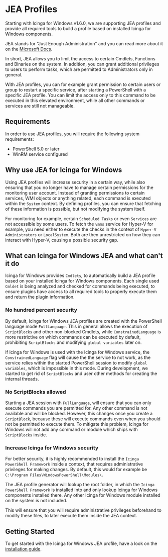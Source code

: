 # JEA Profiles

Starting with Icinga for Windows v1.6.0, we are supporting JEA profiles and provide all required tools to build a profile based on installed Icinga for Windows components.

JEA stands for "Just Enough Administration" and you can read more about it on the [Microsoft Docs](https://docs.microsoft.com/de-de/powershell/scripting/learn/remoting/jea/overview).

In short, JEA allows you to limit the access to certain Cmdlets, Functions and Binaries on the system. In addition, you can grant additional privileges to users to perform tasks, which are permitted to Administrators only in general.

With JEA profiles, you can for example grant permission to certain users or group to restart a specific service, after starting a PowerShell with a specific JEA profile. You can limit the access only to this command to be executed in this elevated environment, while all other commands or services are still not manageable.

## Requirements

In order to use JEA profiles, you will require the following system requirements:

* PowerShell 5.0 or later
* WinRM service configured

## Why use JEA for Icinga for Windows

Using JEA profiles will increase security in a certain way, while also ensuring that you no longer have to manage certain permissions for the monitoring user account. Instead of granting permissions to certain services, WMI objects or anything related, each command is executed within the `System` context. By defining profiles, you can ensure that fetching of these information is possible, but not modifying the system itself.

For monitoring for example, certain `Scheduled Tasks` or even `Services` are not accessible by some users. To fetch the `vmms` service for Hyper-V for example, you need either to execute the checks in the context of `Hyper-V Administrators` or `LocalSystem`. Both are then unrestricted on how they can interact with Hyper-V, causing a possible security gap.

## What can Icinga for Windows JEA and what can't it do

Icinga for Windows provides `Cmdlets`, to automatically build a JEA profile based on your installed Icinga for Windows components. Each single used `Cmldet` is being analyzed and checked for commands being executed, to ensure plugins have access to all required tools to properly execute them and return the plugin information.

### No hundred percent security

By default, Icinga for Windows JEA profiles are created with the PowerShell language mode `FullLanguage`. This in general allows the execution of `ScriptBlocks` and other non-blocked Cmdlets, while `ConstrainedLanguage` is more restrictive on which commands can be executed by default, prohibiting `ScriptBlocks` and modifying `global variables` later on.

If Icinga for Windows is used with the Icinga for Windows service, the `ConstrainedLanguage` flag will cause the the service to not work, as the service relies within the started PowerShell session to modify `global variables`, which is impossible in this mode. During development, we started to get rid of `ScriptBlocks` and user other methods for creating the internal threads.

### No ScriptBlocks allowed

Starting a JEA session with `FullLanguage`, will ensure that you can only execute commands you are permitted for. Any other command is not available and will be blocked. However, this changes once you create a `ScriptBlock`, because these will execute commands even when you should not be permitted to execute them. To mitigate this problem, Icinga for Windows will not add any command or module which ships with `ScriptBlocks` inside.

### Increase Icinga for Windows security

For better security, it is highly recommended to install the `Icinga PowerShell Framework` inside a context, that requires administrative privileges for making changes. By default, this would for example be `C:\Program Files\WindowsPowerShell\Modules\`.

The JEA profile generator will lookup the root folder, in which the `Icinga PowerShell Framework` is installed into and only lookup Icinga for Windows components installed there. Any other Icinga for Windows module installed on the system is not included.

This will ensure that you will require administrative privileges beforehand to modify these files, to later execute them inside the JEA context.

## Getting Started

To get started with the Icinga for Windows JEA profile, have a look on the [installation guide](02-Installation.md).
